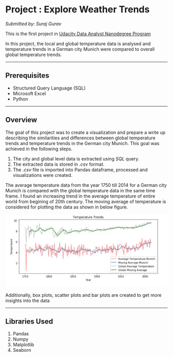 # Project : Explore Weather Trends

*Submitted by: Suraj Gurav*

This is the first project in [Udacity Data Analyst Nanodegree Program](https://www.udacity.com/course/data-analyst-nanodegree--nd002)

In this project, the local and global temperature data is analysed and temperature trends in a German city Munich were compared to overall global temperature trends.

-----------------------------------------------------------------------------------------------------------------------

## Prerequisites 

* Structured Query Language (SQL)
* Microsoft Excel
* Python

--------------------------------------------------------------------------------------------------------------------------------

## Overview

The goal of this project was to create a visualization and prepare a write up describing the similarities and differences between global temperature trends and temperature trends in the German city Munich. 
This goal was achieved in the following steps.

1. The city and global level data is extracted using _SQL_ query.
2. The extracted data is stored in _.csv_ format.
3. The _.csv_ file is imported into Pandas dataframe, processed and visualizations were created.

The average temperature data from the year 1750 till 2014 for a German city Munich is compared with the global temperature data in the same time frame. I found an increasing trend in the average temperature of entire world from begining of 20th century.
The moving average of temperature is considered for plotting the data as shown in below figure.

![Temperature Trends](https://github.com/17rsuraj/data-analyst/blob/master/Explore%20Weather%20Trends/Temperature%20trends.JPG)

Additionally, box plots, scatter plots and bar plots are created to get more insights into the data

--------------------------------------------------------------------------------------------------------------

## Libraries Used

1. Pandas
2. Numpy
3. Matplotlib
4. Seaborn
